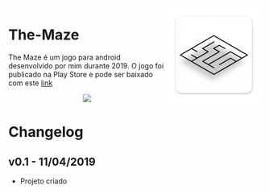 <img src="Assets/Sprites/UI Elements/Icons/mipmap-xxxhdpi/ic_launcher.png" align="right" />

# The-Maze

The Maze é um jogo para android desenvolvido por mim durante 2019. O jogo foi publicado na Play Store e pode ser baixado com este [link](https://play.google.com/store/apps/details?id=com.MonoChrome.TheMaze)

<p align="center">
<img src="https://cdn.rawgit.com/steverichey/google-play-badge-svg/master/img/fr_get.svg" width="50%">
</p>

# Changelog

## v0.1 - 11/04/2019

* Projeto criado
